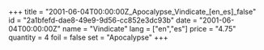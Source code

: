 +++
title = "2001-06-04T00:00:00Z_Apocalypse_Vindicate_[en_es]_false"
id = "2a1bfefd-dae8-49e9-9d56-cc852e3dc93b"
date = "2001-06-04T00:00:00Z"
name = "Vindicate"
lang = ["en","es"]
price = "4.75"
quantity = 4
foil = false
set = "Apocalypse"
+++
